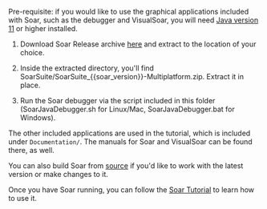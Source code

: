 
<!-- TODO: face palm emoji: 🤦 please just restructure the release to simplify this for everyone -->

Pre-requisite: if you would like to use the graphical applications included with Soar, such as the debugger and VisualSoar, you will need [Java version 11](https://adoptium.net/temurin/releases/?variant=openjdk11) or higher installed.

1. Download Soar Release archive [here](https://github.com/SoarGroup/Soar/releases/download/releases%2F{{soar_version}}/Soar-Release-{{soar_version}}.zip) and extract to the location of your choice.

2. Inside the extracted directory, you'll find SoarSuite/SoarSuite_{{soar_version}}-Multiplatform.zip. Extract it in place.

3. Run the Soar debugger via the script included in this folder (SoarJavaDebugger.sh for Linux/Mac, SoarJavaDebugger.bat for Windows).

The other included applications are used in the tutorial, which is included under `Documentation/`. The manuals for Soar and VisualSoar can be found there, as well. 

You can also build Soar from [source](https://github.com/SoarGroup/Soar) if you'd like to work with the latest version or make changes to it.

Once you have Soar running, you can follow the [Soar Tutorial](../tutorials/soar_tutorial/index.md) to learn how to use it.
<!-- TODO: once the tutorials are online, link to them here. -->
